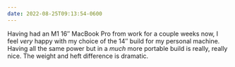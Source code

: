```yaml
---
date: 2022-08-25T09:13:54-0600
---
```


Having had an M1 16″ MacBook Pro from work for a couple weeks now, I feel *very* happy with my choice of the 14″ build for my personal machine. Having all the same power but in a *much* more portable build is really, really nice. The weight and heft difference is dramatic.